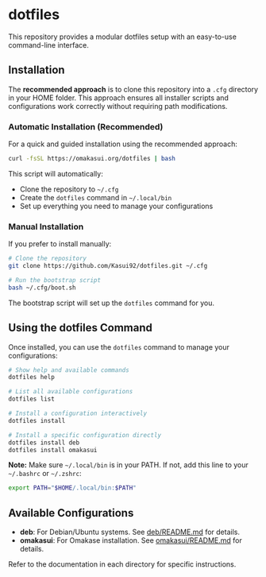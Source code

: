 # dotfiles

This repository provides a modular dotfiles setup with an easy-to-use command-line interface.

## Installation

The **recommended approach** is to clone this repository into a `.cfg` directory in your HOME folder. This approach ensures all installer scripts and configurations work correctly without requiring path modifications.

### Automatic Installation (Recommended)

For a quick and guided installation using the recommended approach:

```bash
curl -fsSL https://omakasui.org/dotfiles | bash
```

This script will automatically:

- Clone the repository to `~/.cfg`
- Create the `dotfiles` command in `~/.local/bin`
- Set up everything you need to manage your configurations

### Manual Installation

If you prefer to install manually:

```bash
# Clone the repository
git clone https://github.com/Kasui92/dotfiles.git ~/.cfg

# Run the bootstrap script
bash ~/.cfg/boot.sh
```

The bootstrap script will set up the `dotfiles` command for you.

## Using the dotfiles Command

Once installed, you can use the `dotfiles` command to manage your configurations:

```bash
# Show help and available commands
dotfiles help

# List all available configurations
dotfiles list

# Install a configuration interactively
dotfiles install

# Install a specific configuration directly
dotfiles install deb
dotfiles install omakasui
```

**Note:** Make sure `~/.local/bin` is in your PATH. If not, add this line to your `~/.bashrc` or `~/.zshrc`:

```bash
export PATH="$HOME/.local/bin:$PATH"
```

## Available Configurations

- **deb**: For Debian/Ubuntu systems. See [deb/README.md](deb/README.md) for details.
- **omakasui**: For Omakase installation. See [omakasui/README.md](omakasui/README.md) for details.

Refer to the documentation in each directory for specific instructions.
